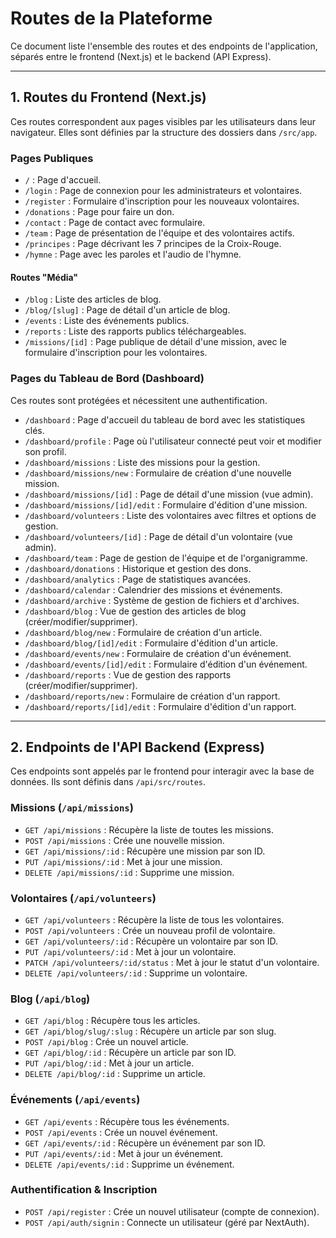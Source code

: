 # Routes de la Plateforme

Ce document liste l'ensemble des routes et des endpoints de l'application, séparés entre le frontend (Next.js) et le backend (API Express).

---

## 1. Routes du Frontend (Next.js)

Ces routes correspondent aux pages visibles par les utilisateurs dans leur navigateur. Elles sont définies par la structure des dossiers dans `/src/app`.

### Pages Publiques

-   `/` : Page d'accueil.
-   `/login` : Page de connexion pour les administrateurs et volontaires.
-   `/register` : Formulaire d'inscription pour les nouveaux volontaires.
-   `/donations` : Page pour faire un don.
-   `/contact` : Page de contact avec formulaire.
-   `/team` : Page de présentation de l'équipe et des volontaires actifs.
-   `/principes` : Page décrivant les 7 principes de la Croix-Rouge.
-   `/hymne` : Page avec les paroles et l'audio de l'hymne.

#### Routes "Média"
-   `/blog` : Liste des articles de blog.
-   `/blog/[slug]` : Page de détail d'un article de blog.
-   `/events` : Liste des événements publics.
-   `/reports` : Liste des rapports publics téléchargeables.
-   `/missions/[id]` : Page publique de détail d'une mission, avec le formulaire d'inscription pour les volontaires.

### Pages du Tableau de Bord (Dashboard)

Ces routes sont protégées et nécessitent une authentification.

-   `/dashboard` : Page d'accueil du tableau de bord avec les statistiques clés.
-   `/dashboard/profile` : Page où l'utilisateur connecté peut voir et modifier son profil.
-   `/dashboard/missions` : Liste des missions pour la gestion.
-   `/dashboard/missions/new` : Formulaire de création d'une nouvelle mission.
-   `/dashboard/missions/[id]` : Page de détail d'une mission (vue admin).
-   `/dashboard/missions/[id]/edit` : Formulaire d'édition d'une mission.
-   `/dashboard/volunteers` : Liste des volontaires avec filtres et options de gestion.
-   `/dashboard/volunteers/[id]` : Page de détail d'un volontaire (vue admin).
-   `/dashboard/team` : Page de gestion de l'équipe et de l'organigramme.
-   `/dashboard/donations` : Historique et gestion des dons.
-   `/dashboard/analytics` : Page de statistiques avancées.
-   `/dashboard/calendar` : Calendrier des missions et événements.
-   `/dashboard/archive` : Système de gestion de fichiers et d'archives.
-   `/dashboard/blog` : Vue de gestion des articles de blog (créer/modifier/supprimer).
-   `/dashboard/blog/new` : Formulaire de création d'un article.
-   `/dashboard/blog/[id]/edit` : Formulaire d'édition d'un article.
-   `/dashboard/events/new` : Formulaire de création d'un événement.
-   `/dashboard/events/[id]/edit` : Formulaire d'édition d'un événement.
-   `/dashboard/reports` : Vue de gestion des rapports (créer/modifier/supprimer).
-   `/dashboard/reports/new` : Formulaire de création d'un rapport.
-   `/dashboard/reports/[id]/edit` : Formulaire d'édition d'un rapport.

---

## 2. Endpoints de l'API Backend (Express)

Ces endpoints sont appelés par le frontend pour interagir avec la base de données. Ils sont définis dans `/api/src/routes`.

### Missions (`/api/missions`)
-   `GET /api/missions` : Récupère la liste de toutes les missions.
-   `POST /api/missions` : Crée une nouvelle mission.
-   `GET /api/missions/:id` : Récupère une mission par son ID.
-   `PUT /api/missions/:id` : Met à jour une mission.
-   `DELETE /api/missions/:id` : Supprime une mission.

### Volontaires (`/api/volunteers`)
-   `GET /api/volunteers` : Récupère la liste de tous les volontaires.
-   `POST /api/volunteers` : Crée un nouveau profil de volontaire.
-   `GET /api/volunteers/:id` : Récupère un volontaire par son ID.
-   `PUT /api/volunteers/:id` : Met à jour un volontaire.
-   `PATCH /api/volunteers/:id/status` : Met à jour le statut d'un volontaire.
-   `DELETE /api/volunteers/:id` : Supprime un volontaire.

### Blog (`/api/blog`)
-   `GET /api/blog` : Récupère tous les articles.
-   `GET /api/blog/slug/:slug` : Récupère un article par son slug.
-   `POST /api/blog` : Crée un nouvel article.
-   `GET /api/blog/:id` : Récupère un article par son ID.
-   `PUT /api/blog/:id` : Met à jour un article.
-   `DELETE /api/blog/:id` : Supprime un article.

### Événements (`/api/events`)
-   `GET /api/events` : Récupère tous les événements.
-   `POST /api/events` : Crée un nouvel événement.
-   `GET /api/events/:id` : Récupère un événement par son ID.
-   `PUT /api/events/:id` : Met à jour un événement.
-   `DELETE /api/events/:id` : Supprime un événement.

### Authentification & Inscription
-   `POST /api/register` : Crée un nouvel utilisateur (compte de connexion).
-   `POST /api/auth/signin` : Connecte un utilisateur (géré par NextAuth).
